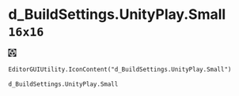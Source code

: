 # d_BuildSettings.UnityPlay.Small `16x16`
<img src="/img/d_BuildSettings.UnityPlay.Small.png" width=16 height=16>

``` CSharp
EditorGUIUtility.IconContent("d_BuildSettings.UnityPlay.Small")
```
```
d_BuildSettings.UnityPlay.Small
```
